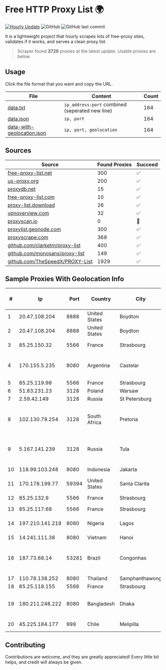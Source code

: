 
# Free HTTP Proxy List 🌍

[![Hourly Update](https://github.com/mertguvencli/http-proxy-list/actions/workflows/main.yml/badge.svg?branch=main)](https://github.com/mertguvencli/http-proxy-list/actions/workflows/main.yml)
![GitHub](https://img.shields.io/github/license/mertguvencli/http-proxy-list)
![GitHub last commit](https://img.shields.io/github/last-commit/mertguvencli/http-proxy-list)

It is a lightweight project that hourly scrapes lots of free-proxy sites, validates if it works, and serves a clean proxy list.


> Scraper found **3729** proxies at the latest update. Usable proxies are below.

## Usage

Click the file format that you want and copy the URL.


|File|Content|Count|
|----|-------|-----|
|[data.txt](https://raw.githubusercontent.com/mertguvencli/http-proxy-list/main/proxy-list/data.txt)|`ip_address:port` combined (seperated new line)|164|
|[data.json](https://raw.githubusercontent.com/mertguvencli/http-proxy-list/main/proxy-list/data.json)|`ip, port`|164|
|[data-with-geolocation.json](https://raw.githubusercontent.com/mertguvencli/http-proxy-list/main/proxy-list/data-with-geolocation.json)|`ip, port, geolocation`|164|

## Sources

|Source|Found Proxies|Succeed|
|------|-------------|-------|
|[free-proxy-list.net](https://free-proxy-list.net)|300|✅|
|[us-proxy.org](https://www.us-proxy.org)|200|✅|
|[proxydb.net](http://proxydb.net)|15|✅|
|[free-proxy-list.com](https://free-proxy-list.com/?page=&port=&type%5B%5D=http&type%5B%5D=https&up_time=0&search=Search)|10|✅|
|[proxy-list.download](https://www.proxy-list.download/HTTP)|26|✅|
|[vpnoverview.com](https://vpnoverview.com/privacy/anonymous-browsing/free-proxy-servers)|32|✅|
|[proxyscan.io](https://www.proxyscan.io)|0|🚫|
|[proxylist.geonode.com](https://proxylist.geonode.com/api/proxy-list?limit=300&page=1&sort_by=lastChecked&sort_type=desc&protocols=http,https)|300|✅|
|[proxyscrape.com](https://api.proxyscrape.com/v2/?request=displayproxies&protocol=http&timeout=10000&country=all&ssl=all&anonymity=all)|368|✅|
|[github.com/clarketm/proxy-list](https://raw.githubusercontent.com/clarketm/proxy-list/master/proxy-list-raw.txt)|400|✅|
|[github.com/monosans/proxy-list](https://raw.githubusercontent.com/monosans/proxy-list/main/proxies/http.txt)|149|✅|
|[github.com/TheSpeedX/PROXY-List](https://raw.githubusercontent.com/TheSpeedX/PROXY-List/master/http.txt)|1929|✅|


## Sample Proxies With Geolocation Info

|#|Ip|Port|Country|City|Internet Service Provider|
|-|--|----|-------|----|-------------------------|
|1|20.47.108.204|8888|United States|Boydton|Microsoft Corporation|
|2|20.47.108.204|8888|United States|Boydton|Microsoft Corporation|
|3|85.25.150.32|5566|France|Strasbourg|Host Europe GmbH|
|4|170.155.5.235|8080|Argentina|Castelar|Gobernacion de la Provincia de Buenos Aires|
|5|85.25.119.98|5566|France|Strasbourg|BSB-SERVICE|
|6|51.83.231.23|3128|Poland|Warsaw|OVH SAS|
|7|2.59.42.149|3128|Russia|St Petersburg|TimeWeb Ltd.|
|8|102.130.79.254|3128|South Africa|Pretoria|Adnexus Celerity Networks (Proprietary) Limited|
|9|5.167.141.239|3128|Russia|Tula|CJSC "ER-Telecom Holding" Tula branch|
|10|118.99.103.248|8080|Indonesia|Jakarta|Biznet Metronet|
|11|170.178.199.77|59394|United States|Santa Clarita|Multacom Corporation|
|12|85.25.132.9|5566|France|Strasbourg|Host Europe GmbH|
|13|85.25.117.68|5566|France|Strasbourg|BSB-SERVICE|
|14|197.210.141.218|8080|Nigeria|Lagos|MTN NIGERIA Communication limited|
|15|14.241.111.38|8080|Vietnam|Hanoi|VNPT|
|16|187.73.68.14|53281|Brazil|Congonhas|Lafaiete Provedor de Internet e Telecomunic Ltda|
|17|110.78.138.252|8080|Thailand|Samphanthawong|CAT-BB|
|18|85.25.118.155|5566|France|Strasbourg|BSB-SERVICE|
|19|180.211.248.222|8080|Bangladesh|Dhaka|Bangladesh Telegraph & Telephone Board|
|20|45.225.184.177|999|Chile|Melipilla|MJL NETWORK EIRL|



## Contributing

Contributions are welcome, and they are greatly appreciated! Every
little bit helps, and credit will always be given.

